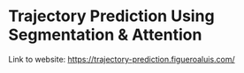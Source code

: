 # Trajectory Prediction Using Segmentation & Attention

Link to website: https://trajectory-prediction.figueroaluis.com/
